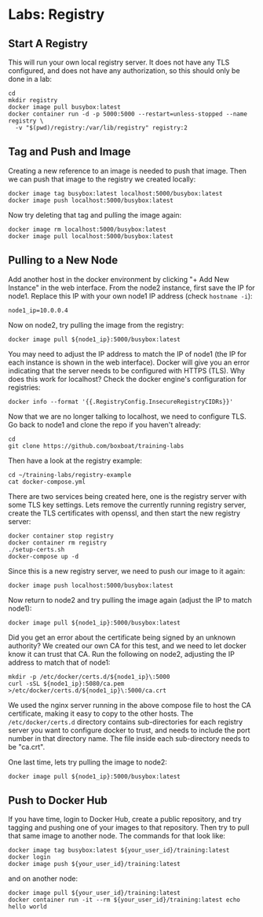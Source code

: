 # Labs: Registry

## Start A Registry

This will run your own local registry server. It does not have any TLS
configured, and does not have any authorization, so this should only
be done in a lab:

```
cd
mkdir registry
docker image pull busybox:latest
docker container run -d -p 5000:5000 --restart=unless-stopped --name registry \
  -v "$(pwd)/registry:/var/lib/registry" registry:2
```

## Tag and Push and Image

Creating a new reference to an image is needed to push that image. Then we can
push that image to the registry we created locally:

```
docker image tag busybox:latest localhost:5000/busybox:latest
docker image push localhost:5000/busybox:latest
```

Now try deleting that tag and pulling the image again:

```
docker image rm localhost:5000/busybox:latest
docker image pull localhost:5000/busybox:latest
```

## Pulling to a New Node

Add another host in the docker environment by clicking "+ Add New Instance" in
the web interface. From the node2 instance, first save the IP for node1.
Replace this IP with your own node1 IP address (check `hostname -i`):

```
node1_ip=10.0.0.4
```

Now on node2, try pulling the image from the registry:

```
docker image pull ${node1_ip}:5000/busybox:latest
```

You may need to adjust the IP address to match the IP of node1 (the IP for
each instance is shown in the web interface). Docker will give you an error
indicating that the server needs to be configured with HTTPS (TLS). Why does
this work for localhost? Check the docker engine's configuration for 
registries:

```
docker info --format '{{.RegistryConfig.InsecureRegistryCIDRs}}'
```

Now that we are no longer talking to localhost, we need to configure TLS. Go 
back to node1 and clone the repo if you haven't already:

```
cd
git clone https://github.com/boxboat/training-labs
```

Then have a look at the registry example:

```
cd ~/training-labs/registry-example
cat docker-compose.yml
```

There are two services being created here, one is the registry server with some
TLS key settings. Lets remove the currently running registry server, create
the TLS certificates with openssl, and then start the new registry server:

```
docker container stop registry
docker container rm registry
./setup-certs.sh
docker-compose up -d
```

Since this is a new registry server, we need to push our image to it again:

```
docker image push localhost:5000/busybox:latest
```

Now return to node2 and try pulling the image again (adjust the IP to match
node1):

```
docker image pull ${node1_ip}:5000/busybox:latest
```

Did you get an error about the certificate being signed by an unknown 
authority? We created our own CA for this test, and we need to let docker
know it can trust that CA. Run the following on node2, adjusting the IP address
to match that of node1:

```
mkdir -p /etc/docker/certs.d/${node1_ip}\:5000
curl -sSL ${node1_ip}:5080/ca.pem >/etc/docker/certs.d/${node1_ip}\:5000/ca.crt
```

We used the nginx server running in the above compose file to host the CA
certificate, making it easy to copy to the other hosts. The 
`/etc/docker/certs.d` directory contains sub-directories for each registry
server you want to configure docker to trust, and needs to include the port
number in that directory name. The file inside each sub-directory needs to be
"ca.crt".

One last time, lets try pulling the image to node2:

```
docker image pull ${node1_ip}:5000/busybox:latest
```

## Push to Docker Hub

If you have time, login to Docker Hub, create a public repository, and try
tagging and pushing one of your images to that repository. Then try to
pull that same image to another node. The commands for that look like:

```
docker image tag busybox:latest ${your_user_id}/training:latest
docker login
docker image push ${your_user_id}/training:latest
```

and on another node:

```
docker image pull ${your_user_id}/training:latest
docker container run -it --rm ${your_user_id}/training:latest echo hello world
```

